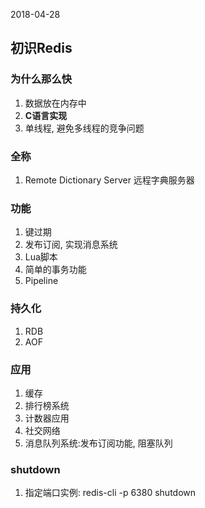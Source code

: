 2018-04-28

## 初识Redis


### 为什么那么快
1. 数据放在内存中
2. **C语言实现**
3. 单线程, 避免多线程的竞争问题

### 全称
1. Remote Dictionary Server 远程字典服务器

### 功能
1. 键过期
2. 发布订阅, 实现消息系统
3. Lua脚本
4. 简单的事务功能
5. Pipeline

### 持久化
1. RDB
2. AOF

### 应用
1. 缓存
2. 排行榜系统
3. 计数器应用
4. 社交网络
5. 消息队列系统:发布订阅功能, 阻塞队列


### shutdown
1. 指定端口实例: redis-cli -p 6380 shutdown